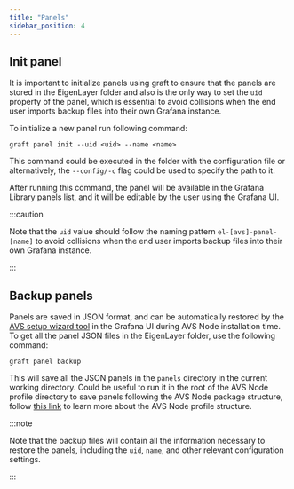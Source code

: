 ```yaml
---
title: "Panels"
sidebar_position: 4
---
```


## Init panel

It is important to initialize panels using graft to ensure that the panels are stored in the EigenLayer folder and also is the only way to set the `uid` property of the panel, which is essential to avoid collisions when the end user imports backup files into their own Grafana instance.

To initialize a new panel run following command:

```shell
graft panel init --uid <uid> --name <name>
```

This command could be executed in the folder with the configuration file or alternatively, the `--config/-c` flag could be used to specify the path to it.

After running this command, the panel will be available in the Grafana Library panels list, and it will be editable by the user using the Grafana UI.

:::caution

Note that the `uid` value should follow the naming pattern `el-[avs]-panel-[name]` to avoid collisions when the end user imports backup files into their own Grafana instance.

:::

## Backup panels

Panels are saved in JSON format, and can be automatically restored by the [AVS setup wizard tool](../wizard/intro) in the Grafana UI during AVS Node installation time. To get all the panel JSON files in the EigenLayer folder, use the following command:

```shell
graft panel backup
```
    
This will save all the JSON panels in the `panels` directory in the current working directory. Could be useful to run it in the root of the AVS Node profile directory to save panels following the AVS Node package structure, follow [this link](/docs/packaging/#profile) to learn more about the AVS Node profile structure.

:::note

Note that the backup files will contain all the information necessary to restore the panels, including the `uid`, `name`, and other relevant configuration settings.

:::
